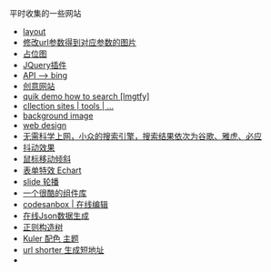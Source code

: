 平时收集的一些网站
+ [layout](https://gridbyexample.com/examples/)
+ [修改url参数得到对应参数的图片](https://unsplash.it/)
+ [占位图](https://github.com/yongheng2016/Collection-of-Web-sites/issues/1)
+ [JQuery插件](https://jqueryui.com/resizable/)
+ [API --> bing](https://github.com/yongheng2016/Collection-of-Web-sites/issues/2)
+ [创意网站](http://fff.cmiscm.com/#!/main)
+ [quik demo how to search [lmgtfy]](http://zh.lmgtfy.com/)
+ [cllection sites | tools | ...](https://ezbytool.com/)
+ [background image](https://inspirationhut.net/design-resources/20-beautiful-seamless-patterns-for-your-website-background/)
+ [web design](https://designschool.canva.com/blog/website-background-pattern/)
+ [无需科学上网，小众的搜索引擎，搜索结果依次为谷歌、雅虎、必应](http://bird.so/)
+ [抖动效果](http://elrumordelaluz.github.io/csshake/)
+ [鼠标移动倾斜](https://micku7zu.github.io/vanilla-tilt.js/)
+ [表单特效 Echart](http://echarts.baidu.com/feature.html)
+ [slide 轮播](http://amazeui.org/javascript/slider?_ver=2.x)
+ [一个很酷的组件库](http://blueprintjs.com/docs/v2/#core/components/alert)
+ [codesanbox | 在线编辑](https://codesandbox.io/)
+ [在线Json数据生成](http://myjson.com/)
+ [正则构造树](https://regexper.com/)
+ [Kuler 配色 主题](https://color.adobe.com/zh/create/color-wheel/)
+ [url shorter 生成短地址](https://www.shorturl.at/)
+ [chrome插件 `The Greate Suspender`]: 设置tab多久没有访问后suspend,节省chorme资源
